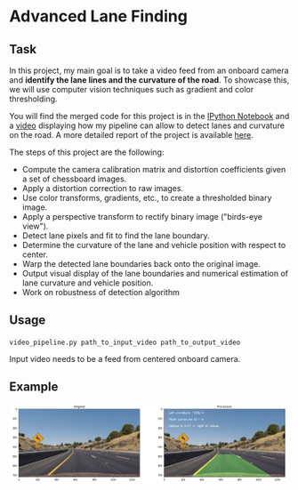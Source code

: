# Advanced Lane Finding

## Task

[//]: # (Image References)

[compare_start_end]: ./output_images/compare_start_end.png "compare_start_end"

In this project, my main goal is to take a video feed from an onboard camera and **identify the lane lines and the curvature of the road**. To showcase this, we will use computer vision techniques such as gradient and color thresholding.

You will find the merged code for this project is in the [IPython Notebook](https://github.com/itismouad/advanced_lane_finding/blob/master/Advanced%20Lane%20Finding.ipynb) and a [video](https://github.com/itismouad/advanced_lane_finding/blob/master/project_video_ouput.mp4) displaying how my pipeline can allow to detect lanes and curvature on the road. A more detailed report of the project is available [here](https://github.com/itismouad/advanced_lane_finding/blob/master/advanced_lane_finding.md).

The steps of this project are the following:

* Compute the camera calibration matrix and distortion coefficients given a set of chessboard images.
* Apply a distortion correction to raw images.
* Use color transforms, gradients, etc., to create a thresholded binary image.
* Apply a perspective transform to rectify binary image ("birds-eye view").
* Detect lane pixels and fit to find the lane boundary.
* Determine the curvature of the lane and vehicle position with respect to center.
* Warp the detected lane boundaries back onto the original image.
* Output visual display of the lane boundaries and numerical estimation of lane curvature and vehicle position.
* Work on robustness of detection algorithm

## Usage

`video_pipeline.py path_to_input_video path_to_output_video`

Input video needs to be a feed from centered onboard camera.

## Example

![alt text][compare_start_end]

